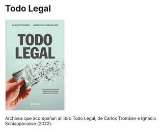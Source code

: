 # Todo Legal
<img src="https://github.com/chileinterespublico/todolegal/blob/main/TodoLegal.png?raw=true"></img>

Archivos que acompañan al libro Todo Legal, de Carlos Tromben e Ignacio Schiappacasse (2022).
